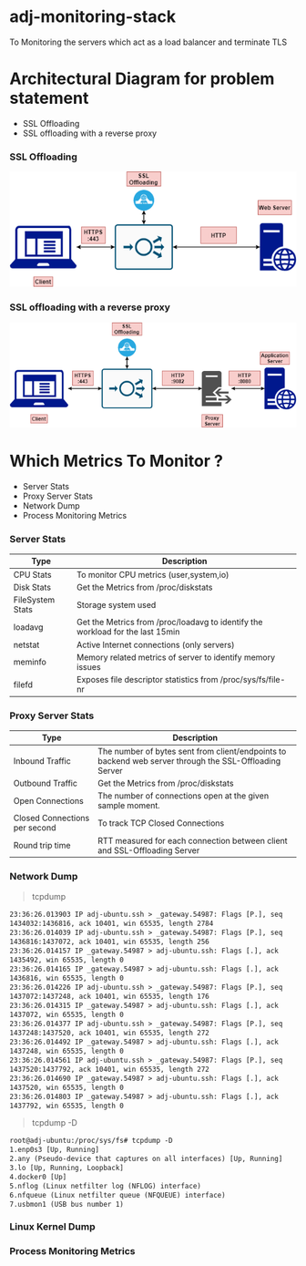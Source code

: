 # adj-monitoring-stack
To Monitoring the servers which act as a load balancer and terminate TLS

# Architectural Diagram for problem statement
- SSL Offloading
- SSL offloading with a reverse proxy

### SSL Offloading
![with out proxy](/images/Architecture_Solution_Diagram_without_proxy.png)

### SSL offloading with a reverse proxy
![with proxy](/images/Architecture_Solution_Diagram.png)

# Which Metrics To Monitor ?

* Server Stats
* Proxy Server Stats
* Network Dump
* Process Monitoring Metrics

### Server Stats

 Type | Description
------------ | -------------
CPU Stats    | To monitor CPU metrics (user,system,io)
Disk Stats	 | Get the Metrics from /proc/diskstats
FileSystem Stats | Storage system used
loadavg 	 | Get the Metrics from /proc/loadavg to identify the workload for the last 15min
netstat	 | Active Internet connections (only servers)
meminfo 	 | Memory related metrics of server to identify memory issues
filefd	 | Exposes file descriptor statistics from /proc/sys/fs/file-nr 

### Proxy Server Stats
Type | Description
------------ | -------------
Inbound Traffic | The number of bytes sent from client/endpoints to backend web server through the SSL-Offloading Server
Outbound Traffic	 | Get the Metrics from /proc/diskstats
Open Connections | The number of connections open at the given sample moment.
Closed Connections per second	 | To track TCP Closed Connections
Round trip time	 | RTT measured for each connection between client and SSL-Offloading Server

### Network Dump

> tcpdump
```
23:36:26.013903 IP adj-ubuntu.ssh > _gateway.54987: Flags [P.], seq 1434032:1436816, ack 10401, win 65535, length 2784
23:36:26.014039 IP adj-ubuntu.ssh > _gateway.54987: Flags [P.], seq 1436816:1437072, ack 10401, win 65535, length 256
23:36:26.014157 IP _gateway.54987 > adj-ubuntu.ssh: Flags [.], ack 1435492, win 65535, length 0
23:36:26.014165 IP _gateway.54987 > adj-ubuntu.ssh: Flags [.], ack 1436816, win 65535, length 0
23:36:26.014226 IP adj-ubuntu.ssh > _gateway.54987: Flags [P.], seq 1437072:1437248, ack 10401, win 65535, length 176
23:36:26.014315 IP _gateway.54987 > adj-ubuntu.ssh: Flags [.], ack 1437072, win 65535, length 0
23:36:26.014377 IP adj-ubuntu.ssh > _gateway.54987: Flags [P.], seq 1437248:1437520, ack 10401, win 65535, length 272
23:36:26.014492 IP _gateway.54987 > adj-ubuntu.ssh: Flags [.], ack 1437248, win 65535, length 0
23:36:26.014561 IP adj-ubuntu.ssh > _gateway.54987: Flags [P.], seq 1437520:1437792, ack 10401, win 65535, length 272
23:36:26.014690 IP _gateway.54987 > adj-ubuntu.ssh: Flags [.], ack 1437520, win 65535, length 0
23:36:26.014803 IP _gateway.54987 > adj-ubuntu.ssh: Flags [.], ack 1437792, win 65535, length 0
```
> tcpdump -D
```
root@adj-ubuntu:/proc/sys/fs# tcpdump -D
1.enp0s3 [Up, Running]
2.any (Pseudo-device that captures on all interfaces) [Up, Running]
3.lo [Up, Running, Loopback]
4.docker0 [Up]
5.nflog (Linux netfilter log (NFLOG) interface)
6.nfqueue (Linux netfilter queue (NFQUEUE) interface)
7.usbmon1 (USB bus number 1)
```
### Linux Kernel Dump

### Process Monitoring Metrics

